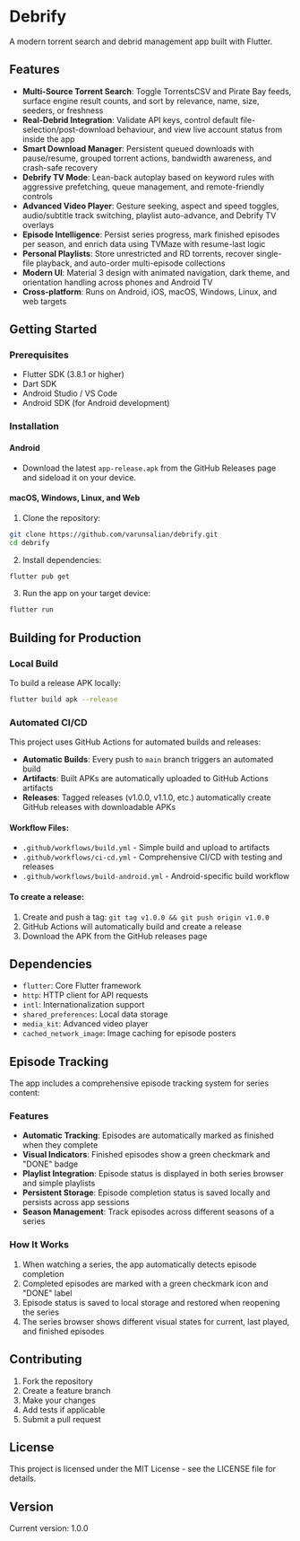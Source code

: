 # Debrify

A modern torrent search and debrid management app built with Flutter.

## Features

- **Multi-Source Torrent Search**: Toggle TorrentsCSV and Pirate Bay feeds, surface engine result counts, and sort by relevance, name, size, seeders, or freshness
- **Real-Debrid Integration**: Validate API keys, control default file-selection/post-download behaviour, and view live account status from inside the app
- **Smart Download Manager**: Persistent queued downloads with pause/resume, grouped torrent actions, bandwidth awareness, and crash-safe recovery
- **Debrify TV Mode**: Lean-back autoplay based on keyword rules with aggressive prefetching, queue management, and remote-friendly controls
- **Advanced Video Player**: Gesture seeking, aspect and speed toggles, audio/subtitle track switching, playlist auto-advance, and Debrify TV overlays
- **Episode Intelligence**: Persist series progress, mark finished episodes per season, and enrich data using TVMaze with resume-last logic
- **Personal Playlists**: Store unrestricted and RD torrents, recover single-file playback, and auto-order multi-episode collections
- **Modern UI**: Material 3 design with animated navigation, dark theme, and orientation handling across phones and Android TV
- **Cross-platform**: Runs on Android, iOS, macOS, Windows, Linux, and web targets

## Getting Started

### Prerequisites

- Flutter SDK (3.8.1 or higher)
- Dart SDK
- Android Studio / VS Code
- Android SDK (for Android development)

### Installation

#### Android

- Download the latest `app-release.apk` from the GitHub Releases page and sideload it on your device.

#### macOS, Windows, Linux, and Web

1. Clone the repository:
```bash
git clone https://github.com/varunsalian/debrify.git
cd debrify
```

2. Install dependencies:
```bash
flutter pub get
```

3. Run the app on your target device:
```bash
flutter run
```

## Building for Production

### Local Build

To build a release APK locally:
```bash
flutter build apk --release
```


### Automated CI/CD

This project uses GitHub Actions for automated builds and releases:

- **Automatic Builds**: Every push to `main` branch triggers an automated build
- **Artifacts**: Built APKs are automatically uploaded to GitHub Actions artifacts
- **Releases**: Tagged releases (v1.0.0, v1.1.0, etc.) automatically create GitHub releases with downloadable APKs

#### Workflow Files:
- `.github/workflows/build.yml` - Simple build and upload to artifacts
- `.github/workflows/ci-cd.yml` - Comprehensive CI/CD with testing and releases
- `.github/workflows/build-android.yml` - Android-specific build workflow

#### To create a release:
1. Create and push a tag: `git tag v1.0.0 && git push origin v1.0.0`
2. GitHub Actions will automatically build and create a release
3. Download the APK from the GitHub releases page

## Dependencies

- `flutter`: Core Flutter framework
- `http`: HTTP client for API requests
- `intl`: Internationalization support
- `shared_preferences`: Local data storage
- `media_kit`: Advanced video player
- `cached_network_image`: Image caching for episode posters

## Episode Tracking

The app includes a comprehensive episode tracking system for series content:

### Features
- **Automatic Tracking**: Episodes are automatically marked as finished when they complete
- **Visual Indicators**: Finished episodes show a green checkmark and "DONE" badge
- **Playlist Integration**: Episode status is displayed in both series browser and simple playlists
- **Persistent Storage**: Episode completion status is saved locally and persists across app sessions
- **Season Management**: Track episodes across different seasons of a series

### How It Works
1. When watching a series, the app automatically detects episode completion
2. Completed episodes are marked with a green checkmark icon and "DONE" label
3. Episode status is saved to local storage and restored when reopening the series
4. The series browser shows different visual states for current, last played, and finished episodes

## Contributing

1. Fork the repository
2. Create a feature branch
3. Make your changes
4. Add tests if applicable
5. Submit a pull request

## License

This project is licensed under the MIT License - see the LICENSE file for details.

## Version

Current version: 1.0.0
